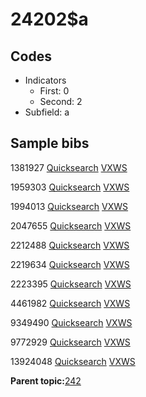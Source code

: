 # 24202$a

## Codes

-   Indicators
    -   First: 0
    -   Second: 2
-   Subfield: a

## Sample bibs

1381927 [Quicksearch](https://search.library.yale.edu/catalog/1381927) [VXWS](http://prodorbis.library.yale.edu:7014/vxws/GetHoldingsService?bibId=1381927)

1959303 [Quicksearch](https://search.library.yale.edu/catalog/1959303) [VXWS](http://prodorbis.library.yale.edu:7014/vxws/GetHoldingsService?bibId=1959303)

1994013 [Quicksearch](https://search.library.yale.edu/catalog/1994013) [VXWS](http://prodorbis.library.yale.edu:7014/vxws/GetHoldingsService?bibId=1994013)

2047655 [Quicksearch](https://search.library.yale.edu/catalog/2047655) [VXWS](http://prodorbis.library.yale.edu:7014/vxws/GetHoldingsService?bibId=2047655)

2212488 [Quicksearch](https://search.library.yale.edu/catalog/2212488) [VXWS](http://prodorbis.library.yale.edu:7014/vxws/GetHoldingsService?bibId=2212488)

2219634 [Quicksearch](https://search.library.yale.edu/catalog/2219634) [VXWS](http://prodorbis.library.yale.edu:7014/vxws/GetHoldingsService?bibId=2219634)

2223395 [Quicksearch](https://search.library.yale.edu/catalog/2223395) [VXWS](http://prodorbis.library.yale.edu:7014/vxws/GetHoldingsService?bibId=2223395)

4461982 [Quicksearch](https://search.library.yale.edu/catalog/4461982) [VXWS](http://prodorbis.library.yale.edu:7014/vxws/GetHoldingsService?bibId=4461982)

9349490 [Quicksearch](https://search.library.yale.edu/catalog/9349490) [VXWS](http://prodorbis.library.yale.edu:7014/vxws/GetHoldingsService?bibId=9349490)

9772929 [Quicksearch](https://search.library.yale.edu/catalog/9772929) [VXWS](http://prodorbis.library.yale.edu:7014/vxws/GetHoldingsService?bibId=9772929)

13924048 [Quicksearch](https://search.library.yale.edu/catalog/13924048) [VXWS](http://prodorbis.library.yale.edu:7014/vxws/GetHoldingsService?bibId=13924048)

**Parent topic:**[242](../../tags/242/242.md)

